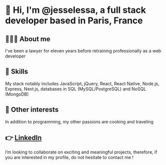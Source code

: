 # 👋 Hi, I'm @jesselessa, a full stack developer based in Paris, France

## 👩🏽‍💻 About me
I've been a lawyer for eleven years before retraining professionally as a web developer

## 🌱 Skills
My stack notably includes JavaScript, jQuery, React, React Native, Node.js, Express, Next.js, databases in SQL (MySQL/PostgreSQL) and NoSQL (MongoDB) 

## 💞️ Other interests
In addition to programming, my other passions are cooking and traveling

## 👉 [LinkedIn](https://www.linkedin.com/in/jessica-elessa/)
I’m looking to collaborate on exciting and meaningful projects, therefore, if you are interested in my profile, do not hesitate to contact me !


